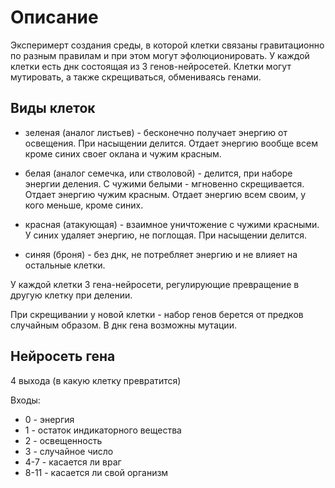 # Описание

Эксперимерт создания среды, в которой клетки связаны гравитационно по разным правилам и при этом могут эфолюционировать. У каждой клетки есть днк состоящая из 3 генов-нейросетей. Клетки могут мутировать, а также скрещиваться, обмениваясь генами.

## Виды клеток

- зеленая (аналог листьев) - бесконечно получает энергию от освещения. При насыщении делится. Отдает энергию вообще всем кроме синих своег оклана и чужим красным.

- белая (аналог семечка, или стволовой) - делится, при наборе энергии деления. С чужими белыми - мгновенно скрещивается. Отдает энергию чужим красным. Отдает энергию всем своим, у кого меньше, кроме синих.

- красная (атакующая) - взаимное уничтожение с чужими красными. У синих удаляет энергию, не поглощая. При насыщении делится.

- синяя (броня) - без днк, не потребляет энергию и не влияет на остальные клетки.

У каждой клетки 3 гена-нейросети, регулирующие превращение в другую клетку при делении.

При скрещивании у новой клетки - набор генов берется от предков случайным образом. В днк гена возможны мутации.

## Нейросеть гена

4 выхода (в какую клетку превратится)

Входы:

- 0 - энергия
- 1 - остаток индикаторного вещества
- 2 - освещенность
- 3 - случайное число
- 4-7 - касается ли враг
- 8-11 - касается ли свой организм
